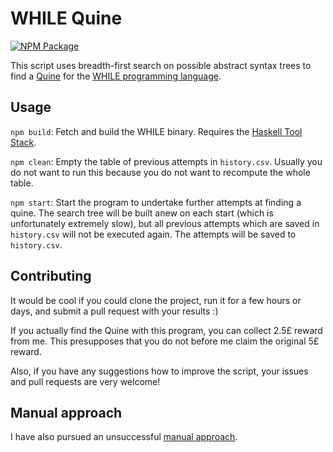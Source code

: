 # WHILE Quine

[![NPM Package](https://img.shields.io/npm/v/while-quine.svg)](https://www.npmjs.com/package/while-quine)

This script uses breadth-first search on possible abstract syntax trees to find a [Quine](https://en.wikipedia.org/wiki/Quine_(programming)) for the [WHILE programming language](https://github.com/alexj136/HWhile).

## Usage

`npm build`: Fetch and build the WHILE binary. Requires the [Haskell Tool Stack](https://docs.haskellstack.org/en/stable/README/).

`npm clean`: Empty the table of previous attempts in `history.csv`. Usually you do not want to run this because you do not want to recompute the whole table.

`npm start`: Start the program to undertake further attempts at finding a quine. The search tree will be built anew on each start (which is unfortunately extremely slow), but all previous attempts which are saved in `history.csv` will not be executed again. The attempts will be saved to `history.csv`.

## Contributing

It would be cool if you could clone the project, run it for a few hours or days, and submit a pull request with your results :)

If you actually find the Quine with this program, you can collect 2.5£ reward from me. This presupposes that you do not before me claim the original 5£ reward.

Also, if you have any suggestions how to improve the script, your issues and pull requests are very welcome!

## Manual approach

I have also pursued an unsuccessful [manual approach](https://github.com/davidpomerenke/while-quine/quine.md).